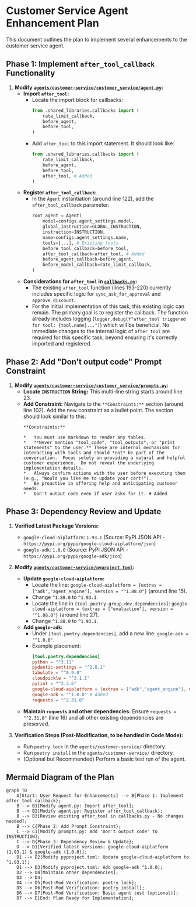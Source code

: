 # Customer Service Agent Enhancement Plan

This document outlines the plan to implement several enhancements to the customer service agent.

## Phase 1: Implement `after_tool_callback` Functionality

1.  **Modify [`agents/customer-service/customer_service/agent.py`](agents/customer-service/customer_service/agent.py):**
    *   **Import `after_tool`:**
        *   Locate the import block for callbacks:
            ```python
            from .shared_libraries.callbacks import (
                rate_limit_callback,
                before_agent,
                before_tool,
            )
            ```
        *   Add `after_tool` to this import statement. It should look like:
            ```python
            from .shared_libraries.callbacks import (
                rate_limit_callback,
                before_agent,
                before_tool,
                after_tool, # Added
            )
            ```
    *   **Register `after_tool_callback`:**
        *   In the `Agent` instantiation (around line 122), add the `after_tool_callback` parameter:
            ```python
            root_agent = Agent(
                model=configs.agent_settings.model,
                global_instruction=GLOBAL_INSTRUCTION,
                instruction=INSTRUCTION,
                name=configs.agent_settings.name,
                tools=[...], # Existing tools
                before_tool_callback=before_tool,
                after_tool_callback=after_tool, # Added
                before_agent_callback=before_agent,
                before_model_callback=rate_limit_callback,
            )
            ```
    *   **Considerations for `after_tool` in [`callbacks.py`](agents/customer-service/customer_service/shared_libraries/callbacks.py):**
        *   The existing `after_tool` function (lines 193-220) currently includes specific logic for `sync_ask_for_approval` and `approve_discount`.
        *   For the initial implementation of this task, this existing logic can remain. The primary goal is to register the callback. The function already includes logging (`logger.debug(f"after_tool triggered for tool: {tool.name}...")`) which will be beneficial. No immediate changes to the internal logic of `after_tool` are required for this specific task, beyond ensuring it's correctly imported and registered.

## Phase 2: Add "Don't output code" Prompt Constraint

1.  **Modify [`agents/customer-service/customer_service/prompts.py`](agents/customer-service/customer_service/prompts.py):**
    *   **Locate `INSTRUCTION` String:** This multi-line string starts around line 23.
    *   **Add Constraint:** Navigate to the `**Constraints:**` section (around line 102). Add the new constraint as a bullet point. The section should look similar to this:
        ```
        **Constraints:**

        *   You must use markdown to render any tables.
        *   **Never mention "tool_code", "tool_outputs", or "print statements" to the user.** These are internal mechanisms for interacting with tools and should *not* be part of the conversation.  Focus solely on providing a natural and helpful customer experience.  Do not reveal the underlying implementation details.
        *   Always confirm actions with the user before executing them (e.g., "Would you like me to update your cart?").
        *   Be proactive in offering help and anticipating customer needs.
        *   Don't output code even if user asks for it. # Added
        ```

## Phase 3: Dependency Review and Update

1.  **Verified Latest Package Versions:**
    *   `google-cloud-aiplatform`: `1.93.1` (Source: PyPI JSON API - `https://pypi.org/pypi/google-cloud-aiplatform/json`)
    *   `google-adk`: `1.0.0` (Source: PyPI JSON API - `https://pypi.org/pypi/google-adk/json`)

2.  **Modify [`agents/customer-service/pyproject.toml`](agents/customer-service/pyproject.toml):**
    *   **Update `google-cloud-aiplatform`:**
        *   Locate the line: `google-cloud-aiplatform = {extras = ["adk","agent_engine"], version = "^1.88.0"}` (around line 15).
        *   Change `^1.88.0` to `^1.93.1`.
        *   Locate the line in `[tool.poetry.group.dev.dependencies]`: `google-cloud-aiplatform = {extras = ["evaluation"], version = "^1.88.0"}` (around line 27).
        *   Change `^1.88.0` to `^1.93.1`.
    *   **Add `google-adk`:**
        *   Under `[tool.poetry.dependencies]`, add a new line: `google-adk = "^1.0.0"`.
        *   Example placement:
            ```toml
            [tool.poetry.dependencies]
            python = "^3.11"
            pydantic-settings = "^2.8.1"
            tabulate = "^0.9.0"
            cloudpickle = "^3.1.1"
            pylint = "^3.3.6"
            google-cloud-aiplatform = {extras = ["adk","agent_engine"], version = "^1.93.1"} # Updated
            google-adk = "^1.0.0" # Added
            requests = "^2.31.0"
            ```
    *   **Maintain `requests` and other dependencies:** Ensure `requests = "^2.31.0"` (line 16) and all other existing dependencies are preserved.

3.  **Verification Steps (Post-Modification, to be handled in Code Mode):**
    *   Run `poetry lock` in the `agents/customer-service/` directory.
    *   Run `poetry install` in the `agents/customer-service/` directory.
    *   (Optional but Recommended) Perform a basic test run of the agent.

## Mermaid Diagram of the Plan

```mermaid
graph TD
    A[Start: User Request for Enhancements] --> B{Phase 1: Implement after_tool_callback};
    B --> B1[Modify agent.py: Import after_tool];
    B --> B2[Modify agent.py: Register after_tool_callback];
    B --> B3[Review existing after_tool in callbacks.py - No changes needed];
    B --> C{Phase 2: Add Prompt Constraint};
    C --> C1[Modify prompts.py: Add 'Don't output code' to INSTRUCTION];
    C --> D{Phase 3: Dependency Review & Update};
    D --> D1[Verified latest versions: google-cloud-aiplatform (1.93.1) & google-adk (1.0.0)];
    D1 --> D2[Modify pyproject.toml: Update google-cloud-aiplatform to ^1.93.1];
    D1 --> D3[Modify pyproject.toml: Add google-adk ^1.0.0];
    D2 --> D4[Maintain other dependencies];
    D3 --> D4;
    D4 --> D5[Post-Mod Verification: poetry lock];
    D5 --> D6[Post-Mod Verification: poetry install];
    D6 --> D7[Post-Mod Verification: Basic agent test (optional)];
    D7 --> E[End: Plan Ready for Implementation];